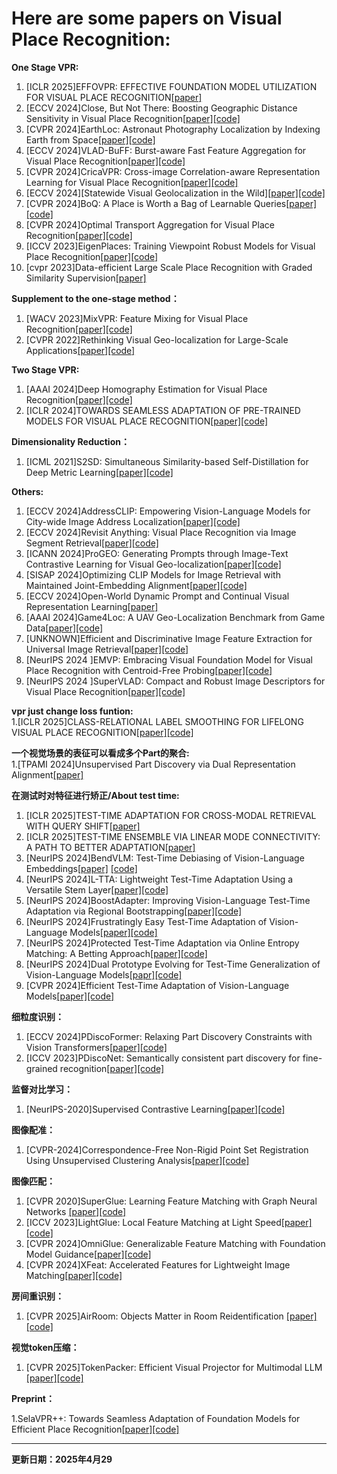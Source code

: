 # Here are some papers on  Visual Place Recognition:

**One Stage VPR:**
1. [ICLR 2025]EFFOVPR: EFFECTIVE FOUNDATION MODEL UTILIZATION FOR VISUAL PLACE RECOGNITION[[paper]](https://openreview.net/forum?id=NSpe8QgsCB)
2. [ECCV 2024]Close, But Not There: Boosting Geographic Distance Sensitivity in Visual Place Recognition[[paper]](https://arxiv.org/pdf/2407.02422)[[code]](https://github.com/serizba/cliquemining)
3. [CVPR 2024]EarthLoc: Astronaut Photography Localization by Indexing Earth from Space[[paper]](https://arxiv.org/pdf/2403.06758)[[code]](https://github.com/gmberton/EarthLoc)
4. [ECCV 2024]VLAD-BuFF: Burst-aware Fast Feature Aggregation for Visual Place Recognition[[paper]](https://arxiv.org/pdf/2409.19293)[[code]](https://github.com/Ahmedest61/VLAD-BuFF/)
5. [CVPR 2024]CricaVPR: Cross-image Correlation-aware Representation Learning for Visual Place Recognition[[paper]](https://arxiv.org/pdf/2402.19231)[[code]](https://github.com/Lu-Feng/CricaVPR)
6. [ECCV 2024][Statewide Visual Geolocalization in the Wild][[paper]](https://arxiv.org/pdf/2409.16763)[[code]](https://github.com/fferflo/statewide-visual-geolocalization)
7. [CVPR 2024]BoQ: A Place is Worth a Bag of Learnable Queries[[paper]](https://arxiv.org/pdf/2405.07364)[[code]](https://github.com/amaralibey/Bag-of-Queries)
8. [CVPR 2024]Optimal Transport Aggregation for Visual Place Recognition[[paper]](https://arxiv.org/pdf/2311.15937)[[code]](https://github.com/serizba/salad)
9. [ICCV 2023]EigenPlaces: Training Viewpoint Robust Models for Visual Place Recognition[[paper]](https://arxiv.org/pdf/2308.10832)[[code]](https://github.com/gmberton/EigenPlaces)
10.   [cvpr 2023]Data-efficient Large Scale Place Recognition with Graded Similarity Supervision[[paper]](https://arxiv.org/pdf/2303.11739)

   
**Supplement to the one-stage method：**
1. [WACV 2023]MixVPR: Feature Mixing for Visual Place Recognition[[paper]](https://arxiv.org/pdf/2303.02190)[[code]](https://github.com/amaralibey/MixVPR)
2. [CVPR 2022]Rethinking Visual Geo-localization for Large-Scale Applications[[paper]](https://arxiv.org/pdf/2204.02287)[[code]](https://github.com/gmberton/CosPlace)
   
   
**Two Stage VPR:**
1. [AAAI 2024]Deep Homography Estimation for Visual Place Recognition[[paper]](https://arxiv.org/pdf/2402.16086)[[code]](https://github.com/Lu-Feng/DHE-VPR)
2. [ICLR 2024]TOWARDS SEAMLESS ADAPTATION OF PRE-TRAINED MODELS FOR VISUAL PLACE RECOGNITION[[paper]](https://arxiv.org/pdf/2402.14505)[[code]](https://github.com/Lu-Feng/SelaVPR)
   
**Dimensionality Reduction：**
1. [ICML 2021]S2SD: Simultaneous Similarity-based Self-Distillation for Deep Metric Learning[[paper]](https://arxiv.org/pdf/2009.08348)[[code]](https://github.com/MLforHealth/S2SD)
   
**Others:**
1. [ECCV 2024]AddressCLIP: Empowering Vision-Language Models for City-wide Image Address Localization[[paper]](https://arxiv.org/pdf/2407.08156)[[code]](https://github.com/xsx1001/AddressCLIP)
2. [ECCV 2024]Revisit Anything: Visual Place Recognition via Image Segment Retrieval[[paper]](https://arxiv.org/pdf/2409.18049)[[code]](https://github.com/AnyLoc/Revisit-Anything)
3. [ICANN 2024]ProGEO: Generating Prompts through Image-Text Contrastive Learning for Visual Geo-localization[[paper]](https://arxiv.org/pdf/2406.01906)[[code]](https://github.com/Chain-Mao/ProGEO)
4. [SISAP 2024]Optimizing CLIP Models for Image Retrieval with Maintained Joint-Embedding Alignment[[paper]](https://arxiv.org/pdf/2409.01936)[[code]](https://github.com/Visual-Computing/MCIP)
5. [ECCV 2024]Open-World Dynamic Prompt and Continual Visual Representation Learning[[paper]](https://www.arxiv.org/pdf/2409.05312)
6. [AAAI 2024]Game4Loc: A UAV Geo-Localization Benchmark from Game Data[[paper]](https://arxiv.org/pdf/2409.16925)[[code]](https://yux1angji.github.io/game4loc)
7. [UNKNOWN]Efficient and Discriminative Image Feature Extraction for Universal Image Retrieval[[paper]](https://arxiv.org/pdf/2409.13513)[[code]](https://github.com/morrisfl/UniFEx)
8. [NeurIPS 2024 ]EMVP: Embracing Visual Foundation Model for Visual Place Recognition with Centroid-Free Probing[[paper]](https://openreview.net/pdf?id=V6w7keoTqn)[[code]](https://github.com/vincentqqb/EMVP)
9. [NeurIPS 2024 ]SuperVLAD: Compact and Robust Image Descriptors for Visual Place Recognition[[paper]](https://openreview.net/pdf?id=bZpZMdY1sj)[[code]](https://github.com/lu-feng/SuperVLAD)
   
 **vpr just change loss funtion:**  
1.[ICLR 2025]CLASS-RELATIONAL LABEL SMOOTHING FOR LIFELONG VISUAL PLACE RECOGNITION[[paper]](https://openreview.net/pdf?id=ZS1lCBLljq)[[code]](https://github.com/lu-feng/SuperVLAD)

**一个视觉场景的表征可以看成多个Part的聚合:**  
1.[TPAMI 2024]Unsupervised Part Discovery via Dual Representation Alignment[[paper]](https://arxiv.org/pdf/2408.08108)

**在测试时对特征进行矫正/About test time:**  
1. [ICLR 2025]TEST-TIME ADAPTATION FOR CROSS-MODAL RETRIEVAL WITH QUERY SHIFT[[paper]](https://arxiv.org/pdf/2410.15624)
2. [ICLR 2025]TEST-TIME ENSEMBLE VIA LINEAR MODE CONNECTIVITY: A PATH TO BETTER ADAPTATION[[paper]](https://openreview.net/pdfid=4wk2eOKGvh)
3. [NeurIPS 2024]BendVLM: Test-Time Debiasing of Vision-Language Embeddings[[paper]](https://arxiv.org/pdf/2411.04420) [[code]](https://github.com/waltergerych/bend_vlm)
4. [NeurIPS 2024]L-TTA: Lightweight Test-Time Adaptation Using a Versatile Stem Layer[[paper]](https://openreview.net/pdf?id=G7NZljVOol)[[code]](https://github.com/janus103/L_TTA)
5. [NeurIPS 2024]BoostAdapter: Improving Vision-Language Test-Time Adaptation via Regional Bootstrapping[[paper]](https://arxiv.org/pdf/2410.15430v2)[[code]](https://github.com/taolinzhang/BoostAdapter)
6. [NeurIPS 2024]Frustratingly Easy Test-Time Adaptation of Vision-Language Models[[paper]](https://arxiv.org/pdf/2405.18330)[[code]](https://github.com/FarinaMatteo/zero)
7. [NeurIPS 2024]Protected Test-Time Adaptation via Online Entropy Matching: A Betting Approach[[paper]](https://arxiv.org/pdf/2408.07511)[[code]](https://github.com/yarinbar/poem)
8. [NeurIPS 2024]Dual Prototype Evolving for Test-Time Generalization of Vision-Language Models[[papr]](https://arxiv.org/pdf/2410.12790)[[code]](https://github.com/zhangce01/DPE-CLIP)
9. [CVPR 2024]Efficient Test-Time Adaptation of Vision-Language Models[[paper]](https://openaccess.thecvf.com/content/CVPR2024/papers/Karmanov_Efficient_Test-Time_Adaptation_of_Vision-Language_Models_CVPR_2024_paper.pdf)[[code]](https://kdiaaa.github.io/tda/)

**细粒度识别：**
1. [ECCV 2024]PDiscoFormer: Relaxing Part Discovery Constraints with Vision Transformers[[paper]](https://arxiv.org/pdf/2407.04538)[[code]](https://github.com/ananthu-aniraj/pdiscoformer)
2. [ICCV 2023]PDiscoNet: Semantically consistent part discovery for fine-grained recognition[[paper]](https://openaccess.thecvf.com/content/ICCV2023/papers/van_der_Klis_PDiscoNet_Semantically_consistent_part_discovery_for_fine-grained_recognition_ICCV_2023_paper.pdf)[[code]](https://github.com/robertdvdk/part_detection)


**监督对比学习：**
1. [NeurIPS-2020]Supervised Contrastive Learning[[paper]](https://proceedings.neurips.cc/paper_files/paper/2020/file/d89a66c7c80a29b1bdbab0f2a1a94af8-Paper.pdf)[[code]](https://t.ly/supcon)

**图像配准：**
1. [CVPR-2024]Correspondence-Free Non-Rigid Point Set Registration Using
Unsupervised Clustering Analysis[[paper]](https://arxiv.org/pdf/2406.18817)[[code]](https://github.com/zikai1/CVPR24_PointSetReg)

**图像匹配：**
1. [CVPR 2020]SuperGlue: Learning Feature Matching with Graph Neural Networks
[[paper]](https://arxiv.org/pdf/1911.11763v2)[[code]](https://github.com/magicleap/SuperGluePretrainedNetwork)
2. [ICCV 2023]LightGlue: Local Feature Matching at Light Speed[[paper]](https://arxiv.org/pdf/2405.12979)[[code]](https://github.com/cvg/LightGlue)
3. [CVPR 2024]OmniGlue: Generalizable Feature Matching with Foundation Model Guidance[[paper]](https://arxiv.org/pdf/2405.12979)[[code]](https://hwjiang1510.github.io/OmniGlue/)
4. [CVPR 2024]XFeat: Accelerated Features for Lightweight Image Matching[[paper]](https://arxiv.org/pdf/2404.19174)[[code]](https://www.verlab.dcc.ufmg.br/descriptors/xfeat_cvpr24/)

**房间重识别：**
1. [CVPR 2025]AirRoom: Objects Matter in Room Reidentification
[[paper]](https://www.arxiv.org/pdf/2503.01130)[[code]](https://sairlab.org/airroom/)

**视觉token压缩：**
1. [CVPR 2025]TokenPacker: Efficient Visual Projector for Multimodal LLM
[[paper]](https://arxiv.org/abs/2407.02392)[[code]](https://github.com/CircleRadon/TokenPacker)

**Preprint：**

1.SelaVPR++: Towards Seamless Adaptation of Foundation Models for Efficient Place Recognition[[paper]](https://arxiv.org/pdf/2502.16601)[[code]](https://github.com/Lu-Feng/SelaVPR)

   

      

      

---
**更新日期：2025年4月29**
